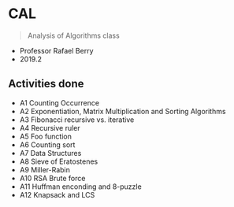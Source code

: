 # CAL
> Analysis of Algorithms class

- Professor Rafael Berry 
- 2019.2 

## Activities done

- A1  Counting Occurrence
- A2  Exponentiation, Matrix Multiplication and Sorting Algorithms
- A3  Fibonacci recursive vs. iterative
- A4  Recursive ruler
- A5  Foo function
- A6  Counting sort
- A7  Data Structures
- A8  Sieve of Eratostenes
- A9  Miller-Rabin
- A10 RSA Brute force
- A11 Huffman enconding and 8-puzzle
- A12 Knapsack and LCS
